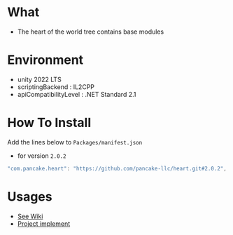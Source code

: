 # What

- The heart of the world tree contains base modules

# Environment

- unity 2022 LTS
- scriptingBackend : IL2CPP
- apiCompatibilityLevel : .NET Standard 2.1

# How To Install

Add the lines below to `Packages/manifest.json`

- for version `2.0.2`

```csharp
"com.pancake.heart": "https://github.com/pancake-llc/heart.git#2.0.2",
```

# Usages

- [See Wiki](https://github.com/pancake-llc/heart/wiki)
- [Project implement](https://github.com/gamee-studio/game-foundation)

